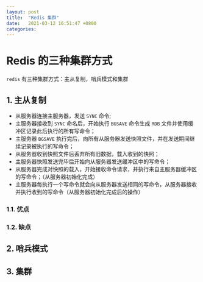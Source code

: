 ```yaml
---
layout: post
title:  "Redis 集群"
date:   2021-03-12 16:51:47 +0800
categories:
---
```

# Redis 的三种集群方式
`redis` 有三种集群方式：主从复制，哨兵模式和集群

## 1. 主从复制
- 从服务器连接主服务器，发送 `SYNC` 命令;
- 主服务器接收到 `SYNC` 命名后，开始执行 `BGSAVE` 命令生成 `RDB` 文件并使用缓冲区记录此后执行的所有写命令；
- 主服务器 `BGSAVE` 执行完后，向所有从服务器发送快照文件，并在发送期间继续记录被执行的写命令；
- 从服务器收到快照文件后丢弃所有旧数据，载入收到的快照；
- 主服务器快照发送完毕后开始向从服务器发送缓冲区中的写命令；
- 从服务器完成对快照的载入，开始接收命令请求，并执行来自主服务器缓冲区的写命令；（从服务器初始化完成）
- 主服务器每执行一个写命令就会向从服务器发送相同的写命令，从服务器接收并执行收到的写命令（从服务器初始化完成后的操作）

### 1.1. 优点
### 1.2. 缺点

## 2. 哨兵模式
## 3. 集群